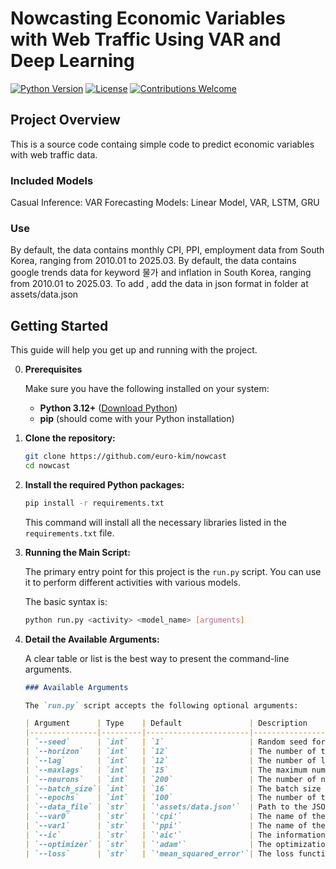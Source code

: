 # Nowcasting Economic Variables with Web Traffic Using VAR and Deep Learning
[![Python Version](https://img.shields.io/badge/python-3.12+-blue.svg)](https://www.python.org/downloads/)
[![License](https://img.shields.io/badge/License-MIT-yellow.svg)](https://opensource.org/licenses/MIT)
[![Contributions Welcome](https://img.shields.io/badge/Contributions-Welcome-brightgreen.svg)](https://github.com/euro-kim/nowcast/pulls)

## Project Overview
This is a source code containg simple code to predict economic variables with web traffic data.

### Included Models
Casual Inference: VAR
Forecasting Models: Linear Model, VAR, LSTM, GRU

### Use
By default, the data contains monthly CPI, PPI, employment data from South Korea, ranging from 2010.01 to 2025.03.
By default, the data contains google trends data for keyword 물가 and inflation in South Korea, ranging from 2010.01 to 2025.03.
To add , add the data in json format in folder at assets/data.json

## Getting Started 

This guide will help you get up and running with the project.

0. **Prerequisites**

    Make sure you have the following installed on your system:
    
    * **Python 3.12+** ([Download Python](https://www.python.org/downloads/))
    * **pip** (should come with your Python installation)


1.  **Clone the repository:**

    ```bash
    git clone https://github.com/euro-kim/nowcast
    cd nowcast
    ```

2.  **Install the required Python packages:**

    ```bash
    pip install -r requirements.txt
    ```

    This command will install all the necessary libraries listed in the `requirements.txt` file.
    
4. **Running the Main Script:**

    The primary entry point for this project is the `run.py` script. You can use it to perform different activities with various models.
    
    The basic syntax is:
    
    ```bash
    python run.py <activity> <model_name> [arguments]
    
    ```
5. **Detail the Available Arguments:**

    A clear table or list is the best way to present the command-line arguments.
            
    ```markdown
    ### Available Arguments
    
    The `run.py` script accepts the following optional arguments:
    
    | Argument      | Type    | Default               | Description                                                                     |
    |---------------|---------|-----------------------|---------------------------------------------------------------------------------|
    | `--seed`      | `int`   | `1`                   | Random seed for reproducibility.                                                |
    | `--horizon`   | `int`   | `12`                  | The number of time steps to forecast.                                           |
    | `--lag`       | `int`   | `12`                  | The number of lagged observations to use for VAR.                               |
    | `--maxlags`   | `int`   | `15`                  | The maximum number of lags to consider for VAR order selection.                 |
    | `--neurons`   | `int`   | `200`                 | The number of neurons in the deep learning model's layers.                      |
    | `--batch_size`| `int`   | `16`                  | The batch size for training deep learning models.                               |
    | `--epochs`    | `int`   | `100`                 | The number of training epochs for deep learning.                                |
    | `--data_file` | `str`   | `'assets/data.json'`  | Path to the JSON data file containing your economic and web traffic data.       |
    | `--var0`      | `str`   | `'cpi'`               | The name of the first economic variable.                                        |
    | `--var1`      | `str`   | `'ppi'`               | The name of the second economic variable.                                       |
    | `--ic`        | `str`   | `'aic'`               | The information criterion for VAR order selection (`aic`, `bic`, `hqic`).       |
    | `--optimizer` | `str`   | `'adam'`              | The optimization algorithm for deep learning (`adam`, `sgd`).                   |
    | `--loss`      | `str`   | `'mean_squared_error'`| The loss function for deep learning (`mean_squared_error`, `mae`).              |
    ```
